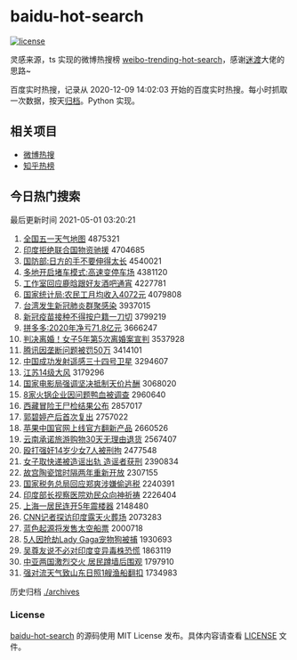 # baidu-hot-search

[![license](https://img.shields.io/github/license/Arrackisarookie/baidu-hot-search)](https://github.com/Arrackisarookie/baidu-hot-search/blob/master/LICENSE)

灵感来源，ts 实现的微博热搜榜 [weibo-trending-hot-search](https://github.com/justjavac/weibo-trending-hot-search)，感谢[迷渡](https://github.com/justjavac)大佬的思路~

百度实时热搜，记录从 2020-12-09 14:02:03 开始的百度实时热搜。每小时抓取一次数据，按天[归档](./archives)。Python 实现。

## 相关项目
+ [微博热搜](https://github.com/Arrackisarookie/weibo-hot-search)
+ [知乎热榜](https://github.com/Arrackisarookie/zhihu-top-search)

## 今日热门搜索

<!-- Rank Begin -->

最后更新时间 2021-05-01 03:20:21

1. [全国五一天气地图](http://www.baidu.com/baidu?cl=3&tn=SE_baiduhomet8_jmjb7mjw&rsv_dl=fyb_top&fr=top1000&wd=%C8%AB%B9%FA%CE%E5%D2%BB%CC%EC%C6%F8%B5%D8%CD%BC) 4875321
1. [印度拒绝联合国物资驰援](http://www.baidu.com/baidu?cl=3&tn=SE_baiduhomet8_jmjb7mjw&rsv_dl=fyb_top&fr=top1000&wd=%D3%A1%B6%C8%BE%DC%BE%F8%C1%AA%BA%CF%B9%FA%CE%EF%D7%CA%B3%DB%D4%AE) 4704685
1. [国防部:日方的手不要伸得太长](http://www.baidu.com/baidu?cl=3&tn=SE_baiduhomet8_jmjb7mjw&rsv_dl=fyb_top&fr=top1000&wd=%B9%FA%B7%C0%B2%BF%3A%C8%D5%B7%BD%B5%C4%CA%D6%B2%BB%D2%AA%C9%EC%B5%C3%CC%AB%B3%A4) 4540021
1. [多地开启堵车模式:高速变停车场](http://www.baidu.com/baidu?cl=3&tn=SE_baiduhomet8_jmjb7mjw&rsv_dl=fyb_top&fr=top1000&wd=%B6%E0%B5%D8%BF%AA%C6%F4%B6%C2%B3%B5%C4%A3%CA%BD%3A%B8%DF%CB%D9%B1%E4%CD%A3%B3%B5%B3%A1) 4381120
1. [工作室回应鹿晗跟好友酒吧通宵](http://www.baidu.com/baidu?cl=3&tn=SE_baiduhomet8_jmjb7mjw&rsv_dl=fyb_top&fr=top1000&wd=%B9%A4%D7%F7%CA%D2%BB%D8%D3%A6%C2%B9%EA%CF%B8%FA%BA%C3%D3%D1%BE%C6%B0%C9%CD%A8%CF%FC) 4227781
1. [国家统计局:农民工月均收入4072元](http://www.baidu.com/baidu?cl=3&tn=SE_baiduhomet8_jmjb7mjw&rsv_dl=fyb_top&fr=top1000&wd=%B9%FA%BC%D2%CD%B3%BC%C6%BE%D6%3A%C5%A9%C3%F1%B9%A4%D4%C2%BE%F9%CA%D5%C8%EB4072%D4%AA) 4079808
1. [台湾发生新冠肺炎群聚感染](http://www.baidu.com/baidu?cl=3&tn=SE_baiduhomet8_jmjb7mjw&rsv_dl=fyb_top&fr=top1000&wd=%CC%A8%CD%E5%B7%A2%C9%FA%D0%C2%B9%DA%B7%CE%D1%D7%C8%BA%BE%DB%B8%D0%C8%BE) 3937015
1. [新冠疫苗接种不得按户籍一刀切](http://www.baidu.com/baidu?cl=3&tn=SE_baiduhomet8_jmjb7mjw&rsv_dl=fyb_top&fr=top1000&wd=%D0%C2%B9%DA%D2%DF%C3%E7%BD%D3%D6%D6%B2%BB%B5%C3%B0%B4%BB%A7%BC%AE%D2%BB%B5%B6%C7%D0) 3799219
1. [拼多多:2020年净亏71.8亿元](http://www.baidu.com/baidu?cl=3&tn=SE_baiduhomet8_jmjb7mjw&rsv_dl=fyb_top&fr=top1000&wd=%C6%B4%B6%E0%B6%E0%3A2020%C4%EA%BE%BB%BF%F771.8%D2%DA%D4%AA) 3666247
1. [判决离婚！女子5年第5次离婚案宣判](http://www.baidu.com/baidu?cl=3&tn=SE_baiduhomet8_jmjb7mjw&rsv_dl=fyb_top&fr=top1000&wd=%C5%D0%BE%F6%C0%EB%BB%E9%A3%A1%C5%AE%D7%D35%C4%EA%B5%DA5%B4%CE%C0%EB%BB%E9%B0%B8%D0%FB%C5%D0) 3537928
1. [腾讯因垄断问题被罚50万](http://www.baidu.com/baidu?cl=3&tn=SE_baiduhomet8_jmjb7mjw&rsv_dl=fyb_top&fr=top1000&wd=%CC%DA%D1%B6%D2%F2%C2%A2%B6%CF%CE%CA%CC%E2%B1%BB%B7%A350%CD%F2) 3414101
1. [中国成功发射遥感三十四号卫星](http://www.baidu.com/baidu?cl=3&tn=SE_baiduhomet8_jmjb7mjw&rsv_dl=fyb_top&fr=top1000&wd=%D6%D0%B9%FA%B3%C9%B9%A6%B7%A2%C9%E4%D2%A3%B8%D0%C8%FD%CA%AE%CB%C4%BA%C5%CE%C0%D0%C7) 3294607
1. [江苏14级大风](http://www.baidu.com/baidu?cl=3&tn=SE_baiduhomet8_jmjb7mjw&rsv_dl=fyb_top&fr=top1000&wd=%BD%AD%CB%D514%BC%B6%B4%F3%B7%E7) 3179296
1. [国家电影局强调坚决抵制天价片酬](http://www.baidu.com/baidu?cl=3&tn=SE_baiduhomet8_jmjb7mjw&rsv_dl=fyb_top&fr=top1000&wd=%B9%FA%BC%D2%B5%E7%D3%B0%BE%D6%C7%BF%B5%F7%BC%E1%BE%F6%B5%D6%D6%C6%CC%EC%BC%DB%C6%AC%B3%EA) 3068020
1. [8家火锅企业因问题鸭血被调查](http://www.baidu.com/baidu?cl=3&tn=SE_baiduhomet8_jmjb7mjw&rsv_dl=fyb_top&fr=top1000&wd=8%BC%D2%BB%F0%B9%F8%C6%F3%D2%B5%D2%F2%CE%CA%CC%E2%D1%BC%D1%AA%B1%BB%B5%F7%B2%E9) 2960640
1. [西藏冒险王尸检结果公布](http://www.baidu.com/baidu?cl=3&tn=SE_baiduhomet8_jmjb7mjw&rsv_dl=fyb_top&fr=top1000&wd=%CE%F7%B2%D8%C3%B0%CF%D5%CD%F5%CA%AC%BC%EC%BD%E1%B9%FB%B9%AB%B2%BC) 2857017
1. [郭碧婷产后首次复出](http://www.baidu.com/baidu?cl=3&tn=SE_baiduhomet8_jmjb7mjw&rsv_dl=fyb_top&fr=top1000&wd=%B9%F9%B1%CC%E6%C3%B2%FA%BA%F3%CA%D7%B4%CE%B8%B4%B3%F6) 2757022
1. [苹果中国官网上线官方翻新产品](http://www.baidu.com/baidu?cl=3&tn=SE_baiduhomet8_jmjb7mjw&rsv_dl=fyb_top&fr=top1000&wd=%C6%BB%B9%FB%D6%D0%B9%FA%B9%D9%CD%F8%C9%CF%CF%DF%B9%D9%B7%BD%B7%AD%D0%C2%B2%FA%C6%B7) 2660526
1. [云南承诺旅游购物30天无理由退货](http://www.baidu.com/baidu?cl=3&tn=SE_baiduhomet8_jmjb7mjw&rsv_dl=fyb_top&fr=top1000&wd=%D4%C6%C4%CF%B3%D0%C5%B5%C2%C3%D3%CE%B9%BA%CE%EF30%CC%EC%CE%DE%C0%ED%D3%C9%CD%CB%BB%F5) 2567407
1. [殴打强奸14岁少女7人被刑拘](http://www.baidu.com/baidu?cl=3&tn=SE_baiduhomet8_jmjb7mjw&rsv_dl=fyb_top&fr=top1000&wd=%C5%B9%B4%F2%C7%BF%BC%E914%CB%EA%C9%D9%C5%AE7%C8%CB%B1%BB%D0%CC%BE%D0) 2477548
1. [女子取快递被造谣出轨 造谣者获刑](http://www.baidu.com/baidu?cl=3&tn=SE_baiduhomet8_jmjb7mjw&rsv_dl=fyb_top&fr=top1000&wd=%C5%AE%D7%D3%C8%A1%BF%EC%B5%DD%B1%BB%D4%EC%D2%A5%B3%F6%B9%EC%20%D4%EC%D2%A5%D5%DF%BB%F1%D0%CC) 2390834
1. [故宫陶瓷馆时隔两年重新开放](http://www.baidu.com/baidu?cl=3&tn=SE_baiduhomet8_jmjb7mjw&rsv_dl=fyb_top&fr=top1000&wd=%B9%CA%B9%AC%CC%D5%B4%C9%B9%DD%CA%B1%B8%F4%C1%BD%C4%EA%D6%D8%D0%C2%BF%AA%B7%C5) 2307155
1. [国家税务总局回应郑爽涉嫌偷逃税](http://www.baidu.com/baidu?cl=3&tn=SE_baiduhomet8_jmjb7mjw&rsv_dl=fyb_top&fr=top1000&wd=%B9%FA%BC%D2%CB%B0%CE%F1%D7%DC%BE%D6%BB%D8%D3%A6%D6%A3%CB%AC%C9%E6%CF%D3%CD%B5%CC%D3%CB%B0) 2240391
1. [印度部长视察医院劝民众向神祈祷](http://www.baidu.com/baidu?cl=3&tn=SE_baiduhomet8_jmjb7mjw&rsv_dl=fyb_top&fr=top1000&wd=%D3%A1%B6%C8%B2%BF%B3%A4%CA%D3%B2%EC%D2%BD%D4%BA%C8%B0%C3%F1%D6%DA%CF%F2%C9%F1%C6%ED%B5%BB) 2226404
1. [上海一居民连开5年震楼器](http://www.baidu.com/baidu?cl=3&tn=SE_baiduhomet8_jmjb7mjw&rsv_dl=fyb_top&fr=top1000&wd=%C9%CF%BA%A3%D2%BB%BE%D3%C3%F1%C1%AC%BF%AA5%C4%EA%D5%F0%C2%A5%C6%F7) 2148480
1. [CNN记者探访印度露天火葬场](http://www.baidu.com/baidu?cl=3&tn=SE_baiduhomet8_jmjb7mjw&rsv_dl=fyb_top&fr=top1000&wd=CNN%BC%C7%D5%DF%CC%BD%B7%C3%D3%A1%B6%C8%C2%B6%CC%EC%BB%F0%D4%E1%B3%A1) 2073283
1. [蓝色起源将发售太空船票](http://www.baidu.com/baidu?cl=3&tn=SE_baiduhomet8_jmjb7mjw&rsv_dl=fyb_top&fr=top1000&wd=%C0%B6%C9%AB%C6%F0%D4%B4%BD%AB%B7%A2%CA%DB%CC%AB%BF%D5%B4%AC%C6%B1) 2000718
1. [5人因抢劫Lady Gaga宠物狗被捕](http://www.baidu.com/baidu?cl=3&tn=SE_baiduhomet8_jmjb7mjw&rsv_dl=fyb_top&fr=top1000&wd=5%C8%CB%D2%F2%C7%C0%BD%D9Lady%20Gaga%B3%E8%CE%EF%B9%B7%B1%BB%B2%B6) 1930693
1. [吴尊友说不必对印度变异毒株恐慌](http://www.baidu.com/baidu?cl=3&tn=SE_baiduhomet8_jmjb7mjw&rsv_dl=fyb_top&fr=top1000&wd=%CE%E2%D7%F0%D3%D1%CB%B5%B2%BB%B1%D8%B6%D4%D3%A1%B6%C8%B1%E4%D2%EC%B6%BE%D6%EA%BF%D6%BB%C5) 1863119
1. [中亚两国激烈交火 居民蹲墙后围观](http://www.baidu.com/baidu?cl=3&tn=SE_baiduhomet8_jmjb7mjw&rsv_dl=fyb_top&fr=top1000&wd=%D6%D0%D1%C7%C1%BD%B9%FA%BC%A4%C1%D2%BD%BB%BB%F0%20%BE%D3%C3%F1%B6%D7%C7%BD%BA%F3%CE%A7%B9%DB) 1797910
1. [强对流天气致山东日照1艘渔船翻扣](http://www.baidu.com/baidu?cl=3&tn=SE_baiduhomet8_jmjb7mjw&rsv_dl=fyb_top&fr=top1000&wd=%C7%BF%B6%D4%C1%F7%CC%EC%C6%F8%D6%C2%C9%BD%B6%AB%C8%D5%D5%D51%CB%D2%D3%E6%B4%AC%B7%AD%BF%DB) 1734983
<!-- Rank End -->

历史归档 [./archives](./archives)

### License

[baidu-hot-search](https://github.com/Arrackisarookie/baidu-hot-search) 的源码使用 MIT License 发布。具体内容请查看 [LICENSE](./LICENSE) 文件。
